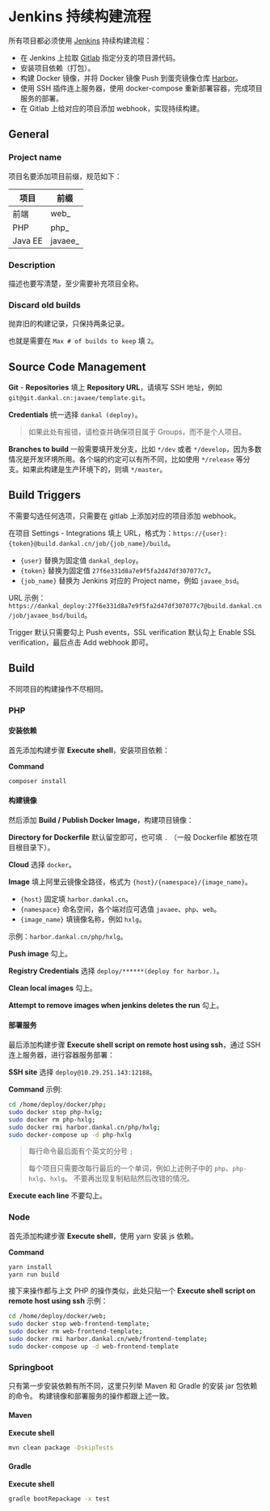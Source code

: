 # Jenkins 持续构建流程

所有项目都必须使用 [Jenkins](https://build.dankal.cn) 持续构建流程：

- 在 Jenkins 上拉取 [Gitlab](https://git.dankal.cn) 指定分支的项目源代码。
- 安装项目依赖（打包）。
- 构建 Docker 镜像，并将 Docker 镜像 Push 到蛋壳镜像仓库 [Harbor](https://harbor-public.dankal.cn)。
- 使用 SSH 插件连上服务器，使用 docker-compose 重新部署容器，完成项目服务的部署。
- 在 Gitlab 上给对应的项目添加 webhook，实现持续构建。

## General

### Project name

项目名要添加项目前缀，规范如下：

| 项目 | 前缀 |
| --- | --- |
| 前端 | web_ |
| PHP | php_ |
| Java EE | javaee_ |

### Description

描述也要写清楚，至少需要补充项目全称。

### Discard old builds

抛弃旧的构建记录，只保持两条记录。

也就是需要在 `Max # of builds to keep` 填 `2`。

## Source Code Management

**Git** - **Repositories** 填上 **Repository URL**，请填写 SSH 地址，例如 `git@git.dankal.cn:javaee/template.git`。 

**Credentials** 统一选择 `dankal (deploy)`。

> 如果此处有报错，请检查并确保项目属于 Groups，而不是个人项目。

**Branches to build** 一般需要填开发分支，比如 `*/dev` 或者 `*/develop`，因为多数情况是开发环境所用。各个端的约定可以有所不同，比如使用 `*/release` 等分支。如果此构建是生产环境下的，则填 `*/master`。

## Build Triggers

不需要勾选任何选项，只需要在 gitlab 上添加对应的项目添加 webhook。

在项目 Settings - Integrations 填上 URL，格式为：`https://{user}:{token}@build.dankal.cn/job/{job_name}/build`。

- `{user}` 替换为固定值 `dankal_deploy`。
- `{token}` 替换为固定值 `27f6e331d8a7e9f5fa2d47df307077c7`。
- `{job_name}` 替换为 Jenkins 对应的 Project name，例如 `javaee_bsd`。

URL 示例：`https://dankal_deploy:27f6e331d8a7e9f5fa2d47df307077c7@build.dankal.cn/job/javaee_bsd/build`。

Trigger 默认只需要勾上 Push events，SSL verification 默认勾上 Enable SSL verification，最后点击 Add webhook 即可。

## Build

不同项目的构建操作不尽相同。

### PHP

#### 安装依赖

首先添加构建步骤 **Execute shell**，安装项目依赖：

**Command**

```sh
composer install
```

#### 构建镜像

然后添加 **Build / Publish Docker Image**，构建项目镜像：

**Directory for Dockerfile** 默认留空即可，也可填 `.` （一般 Dockerfile 都放在项目根目录下）。

**Cloud** 选择 `docker`。

**Image** 填上阿里云镜像全路径，格式为 `{host}/{namespace}/{image_name}`。
    
- `{host}` 固定填 `harbor.dankal.cn`。
- `{namespace}` 命名空间，各个端对应可选值 `javaee`、`php`、`web`。
- `{image_name}` 填镜像名称，例如 `hxlg`。

示例：`harbor.dankal.cn/php/hxlg`。

**Push image** 勾上。

**Registry Credentials** 选择 `deploy/******(deploy for harbor.)`。

**Clean local images** 勾上。

**Attempt to remove images when jenkins deletes the run** 勾上。

#### 部署服务

最后添加构建步骤 **Execute shell script on remote host using ssh**，通过 SSH 连上服务器，进行容器服务部署：

**SSH site** 选择 `deploy@10.29.251.143:12188`。

**Command** 示例:

```sh
cd /home/deploy/docker/php;
sudo docker stop php-hxlg;
sudo docker rm php-hxlg;
sudo docker rmi harbor.dankal.cn/php/hxlg;
sudo docker-compose up -d php-hxlg
```

> 每行命令最后面有个英文的分号 `;`
> 
> 每个项目只需要改每行最后的一个单词，例如上述例子中的 `php`、`php-hxlg`、`hxlg`。
> 不要再出现复制粘贴然后改错的情况。

**Execute each line** 不要勾上。

### Node

首先添加构建步骤 **Execute shell**，使用 yarn 安装 js 依赖。

**Command**

```sh
yarn install
yarn run build
```

接下来操作都与上文 PHP 的操作类似，此处只贴一个 **Execute shell script on remote host using ssh** 示例：

```sh
cd /home/deploy/docker/web;
sudo docker stop web-frontend-template;
sudo docker rm web-frontend-template;
sudo docker rmi harbor.dankal.cn/web/frontend-template;
sudo docker-compose up -d web-frontend-template
```

### Springboot

只有第一步安装依赖有所不同，这里只列举 Maven 和 Gradle 的安装 jar 包依赖的命令。
构建镜像和部署服务的操作都跟上述一致。

#### Maven

**Execute shell**

```sh
mvn clean package -DskipTests
```

#### Gradle

**Execute shell**

```sh
gradle bootRepackage -x test
```



